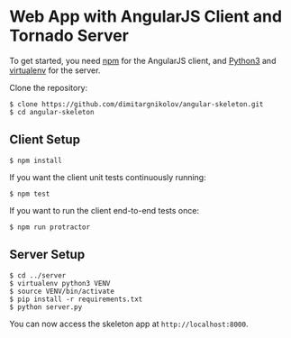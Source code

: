 # Web App with AngularJS Client and Tornado Server

To get started, you need [npm](https://www.npmjs.com/) for the AngularJS client, and [Python3](https://www.python.org/) and [virtualenv](https://virtualenv.pypa.io/en/latest/) for the server.

Clone the repository:
```
$ clone https://github.com/dimitargnikolov/angular-skeleton.git
$ cd angular-skeleton
```

## Client Setup

```
$ npm install
```

If you want the client unit tests continuously running:

```
$ npm test
```

If you want to run the client end-to-end tests once:

```
$ npm run protractor
```

## Server Setup

```
$ cd ../server
$ virtualenv python3 VENV
$ source VENV/bin/activate
$ pip install -r requirements.txt
$ python server.py
```

You can now access the skeleton app at `http://localhost:8000`.
